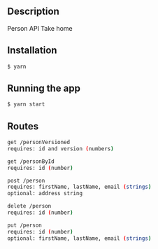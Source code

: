 
## Description

Person API Take home

## Installation

```bash
$ yarn

```

## Running the app

```bash
$ yarn start

```

## Routes

```bash
get /personVersioned
requires: id and version (numbers)

get /personById
requires: id (number)

post /person
requires: firstName, lastName, email (strings)
optional: address string

delete /person
requires: id (number)

put /person
requires: id (number)
optional: firstName, lastName, email (strings)

```
